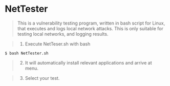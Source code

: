 # NetTester
> This is a vulnerability testing program, written in bash script for Linux, that executes and logs local network attacks. This is only suitable for testing local networks, and logging results.

> 1. Execute NetTeser.sh with bash

    $ bash NetTester.sh

>  2. It will automatically install relevant applications and arrive at menu.

>  3. Select your test.
